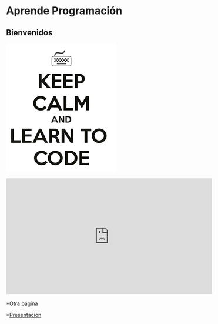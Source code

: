 # Aprende Programación

## Bienvenidos

![](./imagenes/learn-how-to-code.png)

<iframe width="560" height="315" src="https://www.youtube.com/embed/rL8X2mlNHPM" frameborder="0" allow="accelerometer; autoplay; encrypted-media; gyroscope; picture-in-picture" allowfullscreen></iframe>

*[Otra página](https://profcduquetec.github.io/Instruccional/otrapagina.md)

*[Presentacion](https://profcduquetec.github.io/Instruccional/presentacion.html)
